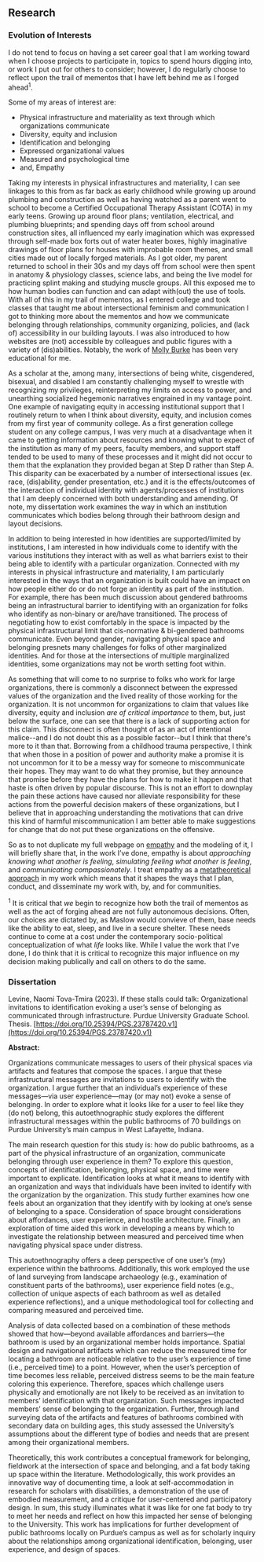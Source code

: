 ## Research
### Evolution of Interests
I do not tend to focus on having a set career goal that I am working toward when I choose projects to participate in, topics to spend hours digging into, or work I put out for others to consider; however, I do regularly choose to reflect upon the trail of mementos that I have left behind me as I forged ahead<sup>1</sup>.

Some of my areas of interest are:
- Physical infrastructure and materiality as text through which organizations communicate
- Diversity, equity and inclusion
- Identification and belonging
- Expressed organizational values
- Measured and psychological time
- and, Empathy

Taking my interests in physical infrastructures and materiality, I can see linkages to this from as far back as early childhood while growing up around plumbing and construction as well as having watched as a parent went to school to become a Certified Occupational Therapy Assistant (COTA) in my early teens. Growing up around floor plans; ventilation, electrical, and plumbing blueprints; and spending days off from school around construction sites, all influenced my early imagination which was expressed through self-made box forts out of water heater boxes, highly imaginative drawings of floor plans for houses with improbable room themes, and small cities made out of locally forged materials. As I got older, my parent returned to school in their 30s and my days off from school were then spent in anatomy & physiology classes, science labs, and being the live model for practicing splint making and studying muscle groups. All this exposed me to how human bodies can function and can adapt with(out) the use of tools. With all of this in my trail of mementos, as I entered college and took classes that taught me about intersectional feminism and communication I got to thinking more about the mementos and how we communicate belonging through relationships, community organizing, policies, and (lack of) accessibility in our building layouts. I was also introduced to how websites are (not) accessible by colleagues and public figures with a variety of (dis)abilities. Notably, the work of [Molly Burke](https://www.youtube.com/watch?v=BKztFpVJ-XE) has been very educational for me.

As a scholar at the, among many, intersections of being white, cisgendered, bisexual, and disabled I am constantly challenging myself to wrestle with recognizing my privileges, reinterpreting my limits on access to power, and unearthing socialized hegemonic narratives engrained in my vantage point. One example of navigating equity in accessing institutional support that I routinely return to when I think about diversity, equity, and inclusion comes from my first year of community college. As a first generation college student on any college campus, I was very much at a disadvantage when it came to getting information about resources and knowing what to expect of the institution as many of my peers, faculty members, and support staff tended to be used to many of these processes and it might did not occur to them that the explanation they provided began at Step D rather than Step A. This disparity can be exacerbated by a number of intersectional issues (ex. race, (dis)ability, gender presentation, etc.) and it is the effects/outcomes of the interaction of individual identity with agents/processes of institutions that I am deeply concerned with both understanding and amending. Of note, my dissertation work examines the way in which an institution communicates which bodies belong through their bathroom design and layout decisions. 

In addition to being interested in how identities are supported/limited by institutions, I am interested in how individuals come to identify with the various institutions they interact with as well as what barriers exist to their being able to identify with a particular organization. Connected with my interests in physical infrastructure and materiality, I am particularly interested in the ways that an organization is built could have an impact on how people either do or do not forge an identity as part of the institution. For example, there has been much discussion about gendered bathrooms being an infrastructural barrier to identifying with an organization for folks who identify as non-binary or are/have transitioned. The process of negotiating how to exist comfortably in the space is impacted by the physical infrastructural limit that cis-normative & bi-gendered bathrooms communicate. Even beyond gender, navigating physical space and belonging presnets many challenges for folks of other marginalized identities. And for those at the intersections of multiple marginalized identities, some organizations may not be  worth setting foot within.

As something that will come to no surprise to folks who work for large organizations, there is commonly a disconnect between the expressed values of the organization and the lived reality of those working for the organization. It is not uncommon for organizations to claim that values like diversity, equity and inclusion _are of critical importance_ to them, but, just below the surface, one can see that there is a lack of supporting action for this claim. This disconnect is often thought of as an act of intentional malice--and I do not doubt this as a possible factor--but I think that there's more to it than that. Borrowing from a childhood trauma perspective, I think that when those in a position of power and authority make a promise it is not uncommon for it to be a messy way for someone to miscommunicate their hopes. They may want to do what they promise, but they announce that promise before they have the plans for how to make it happen and that haste is often driven by popular discourse. This is not an effort to downplay the pain these actions have caused nor alleviate responsibility for these actions from the powerful decision makers of these organizations, but I believe that in approaching understanding the motivations that can drive this kind of harmful miscommunication I am better able to make suggestions for change that do not put these organizations on the offensive.  

So as to not duplicate my full webpage on [empathy](/empathy) and the modeling of it, I will briefly share that, in the work I’ve done, empathy is about _approaching knowing what another is feeling_, _simulating feeling what another is feeling_, and _communicating compassionately_. I treat empathy as a [metatheoretical approach](methodologies) in my work which means that it shapes the ways that I plan, conduct, and disseminate my work with, by, and for communities. 

<sup>1</sup> It is critical that _we_ begin to recognize how both the trail of mementos as well as the act of forging ahead are not fully autonomous decisions. Often, our choices are dictated by, as Maslow would convieve of them, base needs like the ability to eat, sleep, and live in a secure shelter. These needs continue to come at a cost under the contemporary socio-political conceptualization of what _life_ looks like. While I value the work that I've done, I do think that it is critical to recognize this major influence on my decision making publically and call on others to do the same. 

### Dissertation

Levine, Naomi Tova-Tmira (2023). If these stalls could talk: Organizational invitations to identification evoking a user’s sense of belonging as communicated through infrastructure. Purdue University Graduate School. Thesis. [https://doi.org/10.25394/PGS.23787420.v1](https://doi.org/10.25394/PGS.23787420.v1)

__Abstract:__ 

Organizations communicate messages to users of their physical spaces via artifacts and features that compose the spaces. I argue that these infrastructural messages are invitations to users to identify with the organization. I argue further that an individual’s experience of these messages—via user experience—may (or may not) evoke a sense of belonging. In order to explore what it looks like for a user to feel like they (do not) belong, this autoethnographic study explores the different infrastructural messages within the public bathrooms of 70 buildings on Purdue University’s main campus in West Lafayette, Indiana. 

The main research question for this study is: how do public bathrooms, as a part of the physical infrastructure of an organization, communicate belonging through user experience in them? To explore this question, concepts of identification, belonging, physical space, and time were important to explicate. Identification looks at what it means to identify with an organization and ways that individuals have been invited to identify with the organization by the organization. This study further examines how one feels about an organization that they identify with by looking at one’s sense of belonging to a space. Consideration of space brought considerations about affordances, user experience, and hostile architecture. Finally, an exploration of time aided this work in developing a means by which to investigate the relationship between measured and perceived time when navigating physical space under distress. 

This autoethnography offers a deep perspective of one user’s (my) experience within the bathrooms. Additionally, this work employed the use of land surveying from landscape archaeology (e.g., examination of constituent parts of the bathrooms), user experience field notes (e.g., collection of unique aspects of each bathroom as well as detailed experience reflections), and a unique methodological tool for collecting and comparing measured and perceived time.  

Analysis of data collected based on a combination of these methods showed that how—beyond available affordances and barriers—the bathroom is used by an organizational member holds importance. Spatial design and navigational artifacts which can reduce the measured time for locating a bathroom are noticeable relative to the user’s experience of time (i.e., perceived time) to a point. However, when the user’s perception of time becomes less reliable, perceived distress seems to be the main feature coloring this experience. Therefore, spaces which challenge users physically and emotionally are not likely to be received as an invitation to members’ identification with that organization. Such messages impacted members’ sense of belonging to the organization. Further, through land surveying data of the artifacts and features of bathrooms combined with secondary data on building ages, this study assessed the University’s assumptions about the different type of bodies and needs that are present among their organizational members.

Theoretically, this work contributes a conceptual framework for belonging, fieldwork at the intersection of space and belonging, and a fat body taking up space within the literature. Methodologically, this work provides an innovative way of documenting time, a look at self-accommodation in research for scholars with disabilities, a demonstration of the use of embodied measurement, and a critique for user-centered and participatory design. In sum, this study illuminates what it was like for one fat body to try to meet her needs and reflect on how this impacted her sense of belonging to the University. This work has implications for further development of public bathrooms locally on Purdue’s campus as well as for scholarly inquiry about the relationships among organizational identification, belonging, user experience, and design of spaces. 
